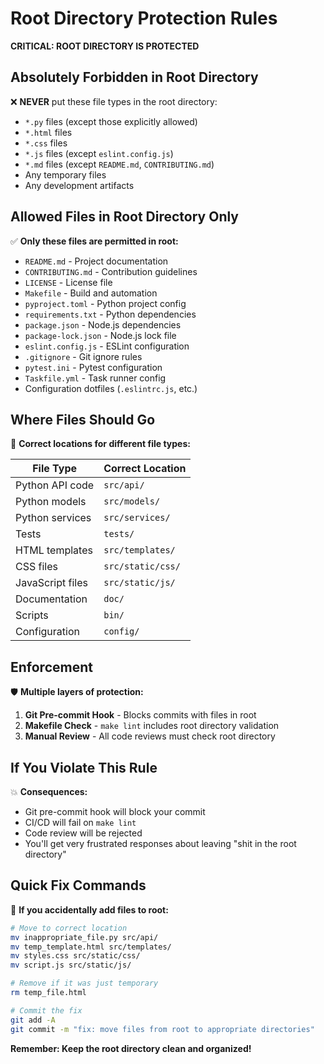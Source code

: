 # Root Directory Protection Rules

**CRITICAL: ROOT DIRECTORY IS PROTECTED**

## Absolutely Forbidden in Root Directory

❌ **NEVER** put these file types in the root directory:
- `*.py` files (except those explicitly allowed)
- `*.html` files  
- `*.css` files
- `*.js` files (except `eslint.config.js`)
- `*.md` files (except `README.md`, `CONTRIBUTING.md`)
- Any temporary files
- Any development artifacts

## Allowed Files in Root Directory Only

✅ **Only these files are permitted in root:**
- `README.md` - Project documentation
- `CONTRIBUTING.md` - Contribution guidelines  
- `LICENSE` - License file
- `Makefile` - Build and automation
- `pyproject.toml` - Python project config
- `requirements.txt` - Python dependencies
- `package.json` - Node.js dependencies
- `package-lock.json` - Node.js lock file
- `eslint.config.js` - ESLint configuration
- `.gitignore` - Git ignore rules
- `pytest.ini` - Pytest configuration
- `Taskfile.yml` - Task runner config
- Configuration dotfiles (`.eslintrc.js`, etc.)

## Where Files Should Go

📁 **Correct locations for different file types:**

| File Type | Correct Location |
|-----------|------------------|
| Python API code | `src/api/` |
| Python models | `src/models/` |
| Python services | `src/services/` |
| Tests | `tests/` |
| HTML templates | `src/templates/` |
| CSS files | `src/static/css/` |
| JavaScript files | `src/static/js/` |
| Documentation | `doc/` |
| Scripts | `bin/` |
| Configuration | `config/` |

## Enforcement

🛡️ **Multiple layers of protection:**

1. **Git Pre-commit Hook** - Blocks commits with files in root
2. **Makefile Check** - `make lint` includes root directory validation
3. **Manual Review** - All code reviews must check root directory

## If You Violate This Rule

💥 **Consequences:**
- Git pre-commit hook will block your commit
- CI/CD will fail on `make lint`
- Code review will be rejected
- You'll get very frustrated responses about leaving "shit in the root directory"

## Quick Fix Commands

🔧 **If you accidentally add files to root:**

```bash
# Move to correct location
mv inappropriate_file.py src/api/
mv temp_template.html src/templates/
mv styles.css src/static/css/
mv script.js src/static/js/

# Remove if it was just temporary
rm temp_file.html

# Commit the fix
git add -A
git commit -m "fix: move files from root to appropriate directories"
```

**Remember: Keep the root directory clean and organized!**
